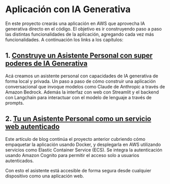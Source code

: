 # Aplicación con IA Generativa

En este proyecto crearás una aplicación en AWS que aprovecha IA generativa directo en el código. El objetivo es ir construyendo paso a paso las distintas funcionalidades de la aplicación, agregando cada vez más funcionalidades. A continuación los links a los capítulos:

## 1. [Construye un Asistente Personal con super poderes de IA Generativa](./01-personal-assistant/readme.md)

Acá creamos un asistente personal con capacidades de IA generativa de forma local y privada. Un paso a paso de cómo construir una aplicación conversacional que invoque modelos como Claude de Anthropic a través de Amazon Bedrock. Además  la interfaz con web con Streamlit y el backend con Langchain para interactuar con el modelo de lenguaje a través de prompts. 




## 2. [Tu un Asistente Personal como un servicio web autenticado](/02-personal-assistant-ecs/README.md)

Este artículo de blog continúa el proyecto  anterior cubriendo cómo empaquetar la aplicación usando Docker, y desplegarla en AWS utilizando servicios como Elastic Container Service (ECS). Se integra la autenticación usando Amazon Cognito para permitir el acceso solo a usuarios autenticados.

Con esto el asistente está accesible de forma segura desde cualquier dispositivo como una aplicación web. 
